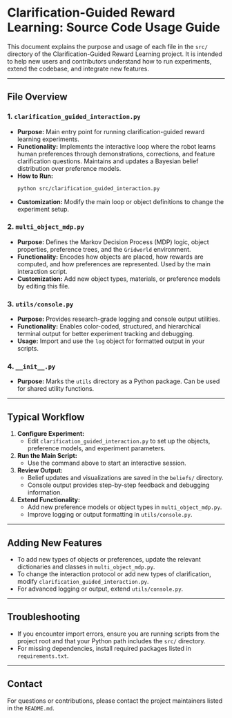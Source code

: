 # Clarification-Guided Reward Learning: Source Code Usage Guide

This document explains the purpose and usage of each file in the `src/` directory of the Clarification-Guided Reward Learning project. It is intended to help new users and contributors understand how to run experiments, extend the codebase, and integrate new features.

---

## File Overview

### 1. `clarification_guided_interaction.py`
- **Purpose:** Main entry point for running clarification-guided reward learning experiments.
- **Functionality:** Implements the interactive loop where the robot learns human preferences through demonstrations, corrections, and feature clarification questions. Maintains and updates a Bayesian belief distribution over preference models.
- **How to Run:**
  ```bash
  python src/clarification_guided_interaction.py
  ```
- **Customization:** Modify the main loop or object definitions to change the experiment setup.

### 2. `multi_object_mdp.py`
- **Purpose:** Defines the Markov Decision Process (MDP) logic, object properties, preference trees, and the `Gridworld` environment.
- **Functionality:** Encodes how objects are placed, how rewards are computed, and how preferences are represented. Used by the main interaction script.
- **Customization:** Add new object types, materials, or preference models by editing this file.

### 3. `utils/console.py`
- **Purpose:** Provides research-grade logging and console output utilities.
- **Functionality:** Enables color-coded, structured, and hierarchical terminal output for better experiment tracking and debugging.
- **Usage:** Import and use the `log` object for formatted output in your scripts.

### 4. `__init__.py`
- **Purpose:** Marks the `utils` directory as a Python package. Can be used for shared utility functions.

---

## Typical Workflow

1. **Configure Experiment:**
   - Edit `clarification_guided_interaction.py` to set up the objects, preference models, and experiment parameters.
2. **Run the Main Script:**
   - Use the command above to start an interactive session.
3. **Review Output:**
   - Belief updates and visualizations are saved in the `beliefs/` directory.
   - Console output provides step-by-step feedback and debugging information.
4. **Extend Functionality:**
   - Add new preference models or object types in `multi_object_mdp.py`.
   - Improve logging or output formatting in `utils/console.py`.

---

## Adding New Features
- To add new types of objects or preferences, update the relevant dictionaries and classes in `multi_object_mdp.py`.
- To change the interaction protocol or add new types of clarification, modify `clarification_guided_interaction.py`.
- For advanced logging or output, extend `utils/console.py`.

---

## Troubleshooting
- If you encounter import errors, ensure you are running scripts from the project root and that your Python path includes the `src/` directory.
- For missing dependencies, install required packages listed in `requirements.txt`.

---

## Contact
For questions or contributions, please contact the project maintainers listed in the `README.md`.
